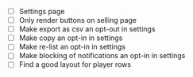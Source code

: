 - [ ] Settings page
- [ ] Only render buttons on selling page
- [ ] Make export as csv an opt-out in settings
- [ ] Make copy an opt-in in settings
- [ ] Make re-list an opt-in in settings
- [ ] Make blocking of notifications an opt-in in settings
- [ ] Find a good layout for player rows
